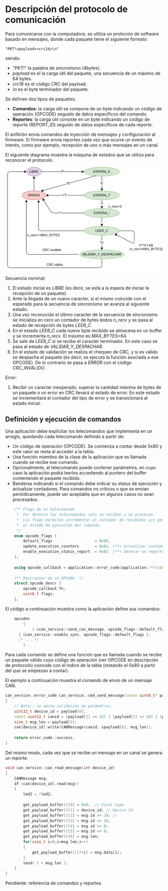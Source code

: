 Descripción del protocolo de comunicación
=========================================

Para comunicarse con la computadora, se utiliza un protocolo de software basado en mensajes, donde cada paquete tiene el siguiente formato:

```
"PKT!<payload><crc16>\n"
```

siendo:

- "PKT!" la palabra de sincronismo (4bytes).
- *payload* es el la carga útil del paquete, una secuencia de un máximo de 64 bytes.
- *crc16* es el código CRC del payload.
- *\n* es el byte terminador del paquete.

Se definen dos tipos de paquetes:

- **Comandos**: la carga útil se compone de un byte indicando un código de operación (OPCODE)  seguido de datos específicos del comando.
- **Reportes**: la carga útil consiste en un byte indicando un código de reporte (REPORT_ID) seguido de datos específicos de cada reporte. 

El anfitrión envía comandos de inyección de mensajes y configuración al firmware.
El firmware envía reportes cada vez que ocurre un evento de interés, como por ejemplo, recepción de uno o más mensajes en un canal.

El siguiente diagrama muestra la máquina de estados que se utiliza para reconocer el protocolo.

![Máquina de estados del protocolo de comunicación](./assets/serial-protocol.png)

Secuencia nominal:

1. El estado inicial es *LIBRE* (es decir, se está a la espera de iniciar la recepción de un paquete).
2. Ante la llegada de un nuevo caracter, si el mismo coincide con el esperado para la secuencia de sincronismo se avanza al siguiente estado.
3. Una vez reconocido el último caracter de la secuencia de sincronismo se inicializa en cero  un contador de bytes leidos *n_recv* y se pasa al estado de recepción de bytes *LEER_C*.
4. En el estado *LEER_C* cada nuevo byte recibido se almacena en un buffer y se incrementa *n_recv*. El máximo es *MAX_BYTES*=64.
5. Se sale de *LEER_C* si se recibe el caracter terminador. En este caso se pasa al estado de *VALIDAR_Y_DESPACHAR*.
6. En el estado de validación se realiza el chequeo de CRC, y si es válido se despacha el paquete (es decir, se ejecuta la función asociada a ese OPCODE). De lo contrario se pasa a *ERROR* con el código *CRC_INVÁLIDO*.

Error:

1. Recibir un caracter inesperado, superar la cantidad máxima de bytes de un paquete o un error en CRC llevará al estado de error. En este estado se incrementará el contador del tipo de error y se transicionará al estado inicial.

Definición y ejecución de comandos
----------------------------------

Una aplicación debe explicitar los telecomandos que implementa en un arreglo, quedando cada telecomando definido a partir de:

- Un código de operación (OPCODE). Se comienza a contar desde 0x80 y este valor se resta al acceder a la tabla.
- Una función miembro de la clase de la aplicación que es llamada cuando se recibe ese comando.
- Opcionalmente, el telecomando puede contener parámetros, en cuyo caso la aplicación podrá leerlos accediendo al puntero del buffer conteniendo el paquete recibido. 
- Banderas indicando si el comando debe indicar su status de ejecución y actualizar contadores. Para comandos no críticos o que se envian periódicamente, puede ser aceptable que en algunos casos no sean procesados.

```c++
    /** Flags de un telecomando 
     *  Por defecto los telecomandos sólo se reciben y se procesan.
     *  Los flags permiten incrementar el contador de recibidos y/o generar un reporte conteniendo
     *  el estado de ejecución del comando.
     */
	enum opcode_flags {
		default_flags 				   	= 0x00, 
		update_execution_counters		= 0x01, /**< Actualizar contador de ejecución. */
		enable_execution_status_report 	= 0x02  /**< Generar un reporte de status. */
	};

	using opcode_callback = application::error_code(application::*)(const uint8_t* payload, uint8_t n);

    /** Descriptor de un OPCODE. */
	struct opcode_descr {
		opcode_callback fn;
		uint8_t flags;    
	};
```

El código a continuación muestra como la aplicación define sus comandos:

```c++
	opcodes
		{ 			
			{ &can_service::send_can_message, opcode_flags::default_flags },
      { &can_service::enable_sync, opcode_flags::default_flags },
      /* ... */
		}
```

Para cada comando se define una función que es llamada cuando se recibe un paquete válido cuyo código de operación (ver OPCODE en descripción de protocolo) coincide con el índice de la tabla (restando el 0x80 a partir del que se empiezan a contar). 

El ejemplo a continuación muestra el comando de envío de un mensaje CAN.

```c++
can_service::error_code can_service::cmd_send_message(const uint8_t* payload, uint8_t n)
{
    // Nota:: se omite validación de parámetros.
    uint32_t device_id = payload[0];
    const uint32_t canid = (payload[1] << 24) | (payload[2] << 16) | (payload[3] << 8) | (payload[4] << 0);
    size_t msg_len = payload[5];        
    can[device_id].write(CANMessage(canid, &payload[6], msg_len));

    return error_code::success;
}
```

Del mismo modo, cada vez que se recibe un mensaje en un canal se genera un reporte:

```c++
void can_service::can_read_message(int device_id)
{
    CANMessage msg;
    if (can[device_id].read(msg)) 
    {             
        led2 = !led2;    

        get_payload_buffer()[0] = 0x0;  // Event type
        get_payload_buffer()[1] = device_id; // Device Id
        get_payload_buffer()[2] = msg.id >> 24; //
        get_payload_buffer()[3] = msg.id >> 16; 
        get_payload_buffer()[4] = msg.id >> 8;
        get_payload_buffer()[5] = msg.id >> 0;
        get_payload_buffer()[6] = msg.len;
        for(size_t i=0;i<msg.len;i++)
        {
            get_payload_buffer()[7+i] = msg.data[i];
        }
        send( 7 + msg.len );
    }
}
```

Pendiente: referencia de comandos y reportes.
